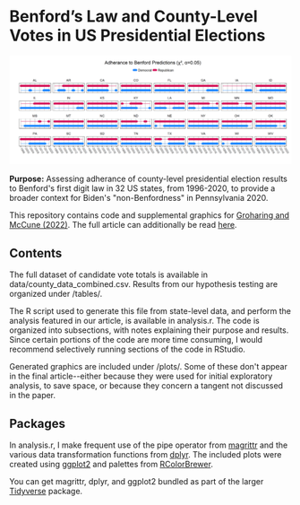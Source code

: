 # Benford’s Law and County-Level Votes in US Presidential Elections

![Graphic showing, for each state in the dataset, whether county-level vote totals followed Benford's law in each election year (based on chi-square goodness of fit, alpha 0.05). Deviations were common for both parties, as is discussed in the paper.](/plots/chisq_summary_8x4.png "Summary graphic")

**Purpose:** Assessing adherance of county-level presidential election results to Benford's first digit law in 32 US states, from 1996-2020, to provide a broader context for Biden's "non-Benfordness" in Pennsylvania 2020.

This repository contains code and supplemental graphics for [Groharing and McCune (2022)](https://www.tandfonline.com/doi/abs/10.1080/09332480.2022.2066408?journalCode=ucha20). The full article can additionally be read [here](https://chance.amstat.org/2022/04/benfords-law-votes/).

## Contents
The full dataset of candidate vote totals is available in data/county_data_combined.csv. Results from our hypothesis testing are organized under /tables/. 

The R script used to generate this file from state-level data, and perform the analysis featured in our article, is available in analysis.r. The code is organized into subsections, with notes explaining their purpose and results. Since certain portions of the code are more time consuming, I would recommend selectively running sections of the code in RStudio.

Generated graphics are included under /plots/. Some of these don't appear in the final article--either because they were used for initial exploratory analysis, to save space, or because they concern a tangent not discussed in the paper.

## Packages
In analysis.r, I make frequent use of the pipe operator from [magrittr](https://magrittr.tidyverse.org/) and the various data transformation functions from [dplyr](https://dplyr.tidyverse.org/). The included plots were created using [ggplot2](https://ggplot2.tidyverse.org/) and  palettes from [RColorBrewer](https://cran.r-project.org/web/packages/RColorBrewer/index.html).

You can get magrittr, dplyr, and ggplot2 bundled as part of the larger [Tidyverse](https://www.tidyverse.org/) package.
